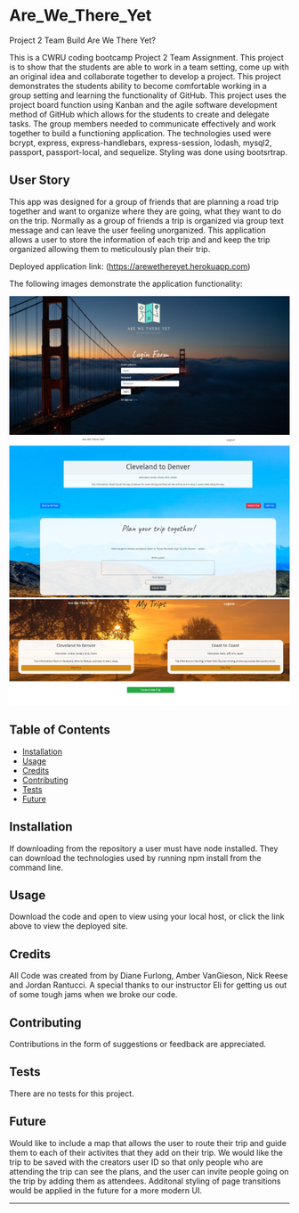 # Are_We_There_Yet
Project 2 Team Build Are We There Yet?

This is a CWRU coding bootcamp Project 2 Team Assignment.  This project is to show that the students are able to work in a team setting, come up with an original idea and collaborate together to develop a project.  This project demonstrates the students ability to become comfortable working in a group setting and learning the functionality of GitHub. This project uses the project board function using Kanban and the agile software development method of GitHub which allows for the students to create and delegate tasks.  The group members needed to communicate effectively and work together to build a functioning application.  The technologies used were bcrypt, express, express-handlebars, express-session, lodash, mysql2, passport, passport-local, and sequelize.  Styling was done using bootsrtrap.

## User Story

This app was designed for a group of friends that are planning a road trip together and want to organize where they are going, what they want to do on the trip.  Normally as a group of friends a trip is organized via group text message and can leave the user feeling unorganized.  This application allows a user to store the information of each trip and and keep the trip organized allowing them to meticulously plan their trip.


Deployed application link: (https://arewethereyet.herokuapp.com)

The following images demonstrate the application functionality:

![Alt Text](./public/assets/example1.PNG)
![Alt Text](./public/assets/example2.PNG)
![Alt Text](./public/assets/example3.PNG)



## Table of Contents

* [Installation](#installation)
* [Usage](#usage)
* [Credits](#credits)
* [Contributing](#contributing)
* [Tests](#tests)
* [Future](#future)


## Installation

If downloading from the repository a user must have node installed.  They can download the technologies used by running npm install from the command line.


## Usage 

Download the code and open to view using your local host, or click the link above to view the deployed site.


## Credits

All Code was created from by Diane Furlong, Amber VanGieson, Nick Reese and Jordan Rantucci.  A special thanks to our instructor Eli for getting us out of some tough jams when we broke our code.


## Contributing

Contributions in the form of suggestions or feedback are appreciated.


## Tests

There are no tests for this project.

## Future 

Would like to include a map that allows the user to route their trip and guide them to each of their activites that they add on their trip. We would like the trip to be saved with the creators user ID so that only people who are attending the trip can see the plans, and the user can invite people going on the trip by adding them as attendees.  Additonal styling of page transitions would be applied in the future for a more modern UI.

---
